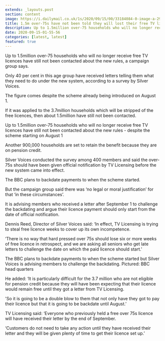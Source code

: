 ```yaml
---
extends: _layouts.post
section: content
image: https://i.dailymail.co.uk/1s/2020/09/15/00/33184084-0-image-a-29_1600126646387.jpg 
title: 1.5m over-75s have not been told they will lost their free TV licence, critics claim 
description: Up to 1.5million over-75 households who will no longer receive free TV licences have still not been contacted about the new rules despite the scheme starting on August 1, a campaign group says. 
date: 2020-09-15-01-55-56 
categories: [latest, latest] 
featured: true 
--- 
```

Up to 1.5million over-75 households who will no longer receive free TV licences have still not been contacted about the new rules, a campaign group says.

Only 40 per cent in this age group have received letters telling them what they need to do under the new system, according to a survey by Silver Voices.

The figure comes despite the scheme already being introduced on August 1. 

If it was applied to the 3.7million households which will be stripped of the free licences, then about 1.5million have still not been contacted. 

Up to 1.5million over-75 households who will no longer receive free TV licences have still not been contacted about the new rules - despite the scheme starting on August 1

Another 900,000 households are set to retain the benefit because they are on pension credit. 

Silver Voices conducted the survey among 400 members and said the over-75s should have been given official notification by TV Licensing before the new system came into effect.

The BBC plans to backdate payments to when the scheme started.

But the campaign group said there was ‘no legal or moral justification’ for that ‘in these circumstances’. 

It is advising members who received a letter after September 1 to challenge the backdating and argue their licence payment should only start from the date of official notification. 

Dennis Reed, Director of Silver Voices said: ‘In effect, TV Licensing is trying to steal free licence weeks to cover up its own incompetence.

‘There is no way that hard pressed over 75s should lose six or more weeks of free licence in retrospect, and we are asking all seniors who get late letters to challenge the date on which the paid licence should start.’

The BBC plans to backdate payments to when the scheme started but Silver Voices is advising members to challenge the backdating. Pictured: BBC head quarters

He added: ‘It is particularly difficult for the 3.7 million who are not eligible for pension credit because they will have been expecting that their licence would remain free until they got a letter from TV Licensing. 

'So it is going to be a double blow to them that not only have they got to pay their licence but that it is going to be backdate until August.’

TV Licensing said: ‘Everyone who previously held a free over 75s licence will have received their letter by the end of September.

‘Customers do not need to take any action until they have received their letter and they will be given plenty of time to get their licence set up.’

